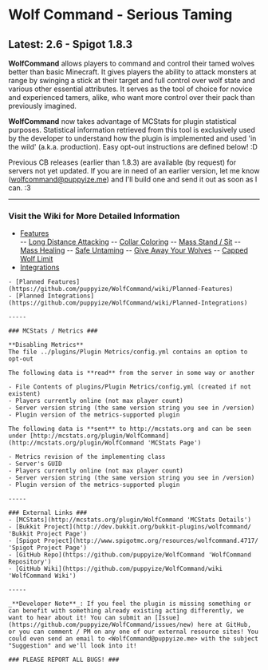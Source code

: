 # Wolf Command - Serious Taming #
## Latest: 2.6 - Spigot 1.8.3 ##

**WolfCommand** allows players to command and control their tamed wolves better than basic Minecraft. It gives players the ability to attack monsters at range by swinging a stick at their target and full control over wolf state and various other essential attributes. It serves as the tool of choice for novice and experienced tamers, alike, who want more control over their pack than previously imagined. 

**WolfCommand** now takes advantage of MCStats for plugin statistical purposes. Statistical information retrieved from this tool is exclusively used by the developer to understand how the plugin is implemented and used 'in the wild' (a.k.a. production). Easy opt-out instructions are defined below! :D  

Previous CB releases (earlier than 1.8.3) are available (by request) for servers not yet updated. If you are in need of an earlier version, let me know (<wolfcommand@puppyize.me>) and I'll build one and send it out as soon as I can. :3    

-----  

### Visit the Wiki for More Detailed Information ###
- [Features](https://github.com/puppyize/WolfCommand/wiki/Features)  
-- [Long Distance Attacking](https://github.com/puppyize/WolfCommand/wiki/Features#long-distance-attacking)
-- [Collar Coloring](https://github.com/puppyize/WolfCommand/wiki/Features#collar-coloring)
-- [Mass Stand / Sit](https://github.com/puppyize/WolfCommand/wiki/Features#mass-stand--sit)
-- [Mass Healing](https://github.com/puppyize/WolfCommand/wiki/Features#mass-healing)
-- [Safe Untaming](https://github.com/puppyize/WolfCommand/wiki/Features#safe-untaming)
-- [Give Away Your Wolves](https://github.com/puppyize/WolfCommand/wiki/Features#give-away-your-wolves)
-- [Capped Wolf Limit](https://github.com/puppyize/WolfCommand/wiki/Features#capped-wolf-limit)
- [Integrations](https://github.com/puppyize/WolfCommand/wiki/Integrations)  
~~~~~~~~~~~~~~~~~
- [Planned Features](https://github.com/puppyize/WolfCommand/wiki/Planned-Features)  
- [Planned Integrations](https://github.com/puppyize/WolfCommand/wiki/Planned-Integrations)

-----

### MCStats / Metrics ###

**Disabling Metrics**
The file ../plugins/Plugin Metrics/config.yml contains an option to opt-out  

The following data is **read** from the server in some way or another  

- File Contents of plugins/Plugin Metrics/config.yml (created if not existent)
- Players currently online (not max player count)
- Server version string (the same version string you see in /version)
- Plugin version of the metrics-supported plugin

The following data is **sent** to http://mcstats.org and can be seen under [http://mcstats.org/plugin/WolfCommand](http://mcstats.org/plugin/WolfCommand 'MCStats Page')

- Metrics revision of the implementing class
- Server's GUID
- Players currently online (not max player count)
- Server version string (the same version string you see in /version)
- Plugin version of the metrics-supported plugin

-----

### External Links ###
- [MCStats](http://mcstats.org/plugin/WolfCommand 'MCStats Details')
- [Bukkit Project](http://dev.bukkit.org/bukkit-plugins/wolfcommand/ 'Bukkit Project Page')
- [Spigot Project](http://www.spigotmc.org/resources/wolfcommand.4717/ 'Spigot Project Page')
- [GitHub Repo](https://github.com/puppyize/WolfCommand 'WolfCommand Repository')
- [GitHub Wiki](https://github.com/puppyize/WolfCommand/wiki 'WolfCommand Wiki')

-----

_**Developer Note**_: If you feel the plugin is missing something or can benefit with something already existing acting differently, we want to hear about it! You can submit an [Issue](https://github.com/puppyize/WolfCommand/issues/new) here at GitHub, or you can comment / PM on any one of our external resource sites! You could even send an email to <WolfCommand@puppyize.me> with the subject "Suggestion" and we'll look into it! 

### PLEASE REPORT ALL BUGS! ###  
